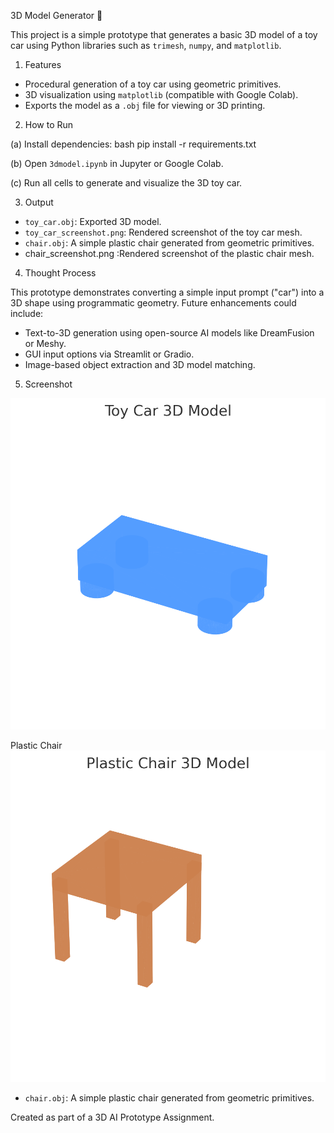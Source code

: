 
3D Model Generator 🚗

This project is a simple prototype that generates a basic 3D model of a toy car using Python libraries such as `trimesh`, `numpy`, and `matplotlib`.

1. Features

- Procedural generation of a toy car using geometric primitives.
- 3D visualization using `matplotlib` (compatible with Google Colab).
- Exports the model as a `.obj` file for viewing or 3D printing.

2. How to Run

(a) Install dependencies:
	bash
	pip install -r requirements.txt


(b) Open `3dmodel.ipynb` in Jupyter or Google Colab.

(c) Run all cells to generate and visualize the 3D toy car.

3. Output

- `toy_car.obj`: Exported 3D model.
- `toy_car_screenshot.png`: Rendered screenshot of the toy car mesh.
- `chair.obj`: A simple plastic chair generated from geometric primitives.
- chair_screenshot.png :Rendered screenshot of the plastic chair mesh.

4. Thought Process

This prototype demonstrates converting a simple input prompt ("car") into a 3D shape using programmatic geometry. Future enhancements could include:
- Text-to-3D generation using open-source AI models like DreamFusion or Meshy.
- GUI input options via Streamlit or Gradio.
- Image-based object extraction and 3D model matching.

5. Screenshot

![Toy Car](toy_car_screenshot.png)

Plastic Chair
![Chair Model](chair_screenshot.png)

- `chair.obj`: A simple plastic chair generated from geometric primitives.




Created as part of a 3D AI Prototype Assignment.
